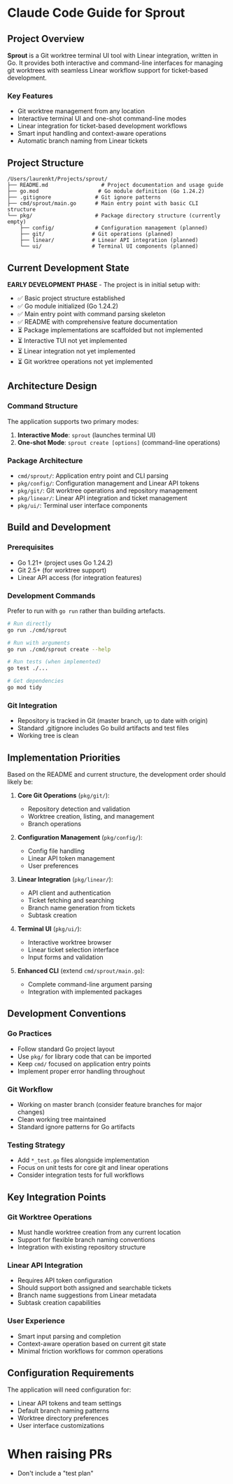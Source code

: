 # Claude Code Guide for Sprout

## Project Overview

**Sprout** is a Git worktree terminal UI tool with Linear integration, written in Go. It provides both interactive and command-line interfaces for managing git worktrees with seamless Linear workflow support for ticket-based development.

### Key Features
- Git worktree management from any location
- Interactive terminal UI and one-shot command-line modes  
- Linear integration for ticket-based development workflows
- Smart input handling and context-aware operations
- Automatic branch naming from Linear tickets

## Project Structure

```
/Users/laurenkt/Projects/sprout/
├── README.md                 # Project documentation and usage guide
├── go.mod                   # Go module definition (Go 1.24.2)
├── .gitignore              # Git ignore patterns
├── cmd/sprout/main.go      # Main entry point with basic CLI structure
└── pkg/                    # Package directory structure (currently empty)
    ├── config/             # Configuration management (planned)
    ├── git/               # Git operations (planned) 
    ├── linear/            # Linear API integration (planned)
    └── ui/                # Terminal UI components (planned)
```

## Current Development State

**EARLY DEVELOPMENT PHASE** - The project is in initial setup with:

- ✅ Basic project structure established
- ✅ Go module initialized (Go 1.24.2)
- ✅ Main entry point with command parsing skeleton
- ✅ README with comprehensive feature documentation
- ⏳ Package implementations are scaffolded but not implemented
- ⏳ Interactive TUI not yet implemented
- ⏳ Linear integration not yet implemented
- ⏳ Git worktree operations not yet implemented

## Architecture Design

### Command Structure
The application supports two primary modes:
1. **Interactive Mode**: `sprout` (launches terminal UI)
2. **One-shot Mode**: `sprout create [options]` (command-line operations)

### Package Architecture
- `cmd/sprout/`: Application entry point and CLI parsing
- `pkg/config/`: Configuration management and Linear API tokens
- `pkg/git/`: Git worktree operations and repository management
- `pkg/linear/`: Linear API integration and ticket management
- `pkg/ui/`: Terminal user interface components

## Build and Development

### Prerequisites
- Go 1.21+ (project uses Go 1.24.2)
- Git 2.5+ (for worktree support)
- Linear API access (for integration features)

### Development Commands

Prefer to run with `go run` rather than building artefacts.

```bash
# Run directly
go run ./cmd/sprout

# Run with arguments
go run ./cmd/sprout create --help

# Run tests (when implemented)
go test ./...

# Get dependencies
go mod tidy
```

### Git Integration
- Repository is tracked in Git (master branch, up to date with origin)
- Standard .gitignore includes Go build artifacts and test files
- Working tree is clean

## Implementation Priorities

Based on the README and current structure, the development order should likely be:

1. **Core Git Operations** (`pkg/git/`):
   - Repository detection and validation
   - Worktree creation, listing, and management
   - Branch operations

2. **Configuration Management** (`pkg/config/`):
   - Config file handling
   - Linear API token management
   - User preferences

3. **Linear Integration** (`pkg/linear/`):
   - API client and authentication
   - Ticket fetching and searching
   - Branch name generation from tickets
   - Subtask creation

4. **Terminal UI** (`pkg/ui/`):
   - Interactive worktree browser
   - Linear ticket selection interface
   - Input forms and validation

5. **Enhanced CLI** (extend `cmd/sprout/main.go`):
   - Complete command-line argument parsing
   - Integration with implemented packages

## Development Conventions

### Go Practices
- Follow standard Go project layout
- Use `pkg/` for library code that can be imported
- Keep `cmd/` focused on application entry points
- Implement proper error handling throughout

### Git Workflow
- Working on master branch (consider feature branches for major changes)
- Clean working tree maintained
- Standard ignore patterns for Go artifacts

### Testing Strategy
- Add `*_test.go` files alongside implementation
- Focus on unit tests for core git and linear operations
- Consider integration tests for full workflows

## Key Integration Points

### Git Worktree Operations
- Must handle worktree creation from any current location
- Support for flexible branch naming conventions
- Integration with existing repository structure

### Linear API Integration
- Requires API token configuration
- Should support both assigned and searchable tickets
- Branch name suggestions from Linear metadata
- Subtask creation capabilities

### User Experience
- Smart input parsing and completion
- Context-aware operation based on current git state
- Minimal friction workflows for common operations

## Configuration Requirements

The application will need configuration for:
- Linear API tokens and team settings
- Default branch naming patterns
- Worktree directory preferences
- User interface customizations

# When raising PRs

- Don't include a "test plan"
